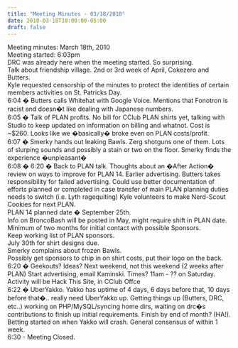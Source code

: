 ```yaml
---
title: "Meeting Minutes - 03/18/2010"
date: 2010-03-18T18:00:00-05:00
draft: false
---
```


Meeting minutes: March 18th, 2010<br />
Meeting started: 6:03pm<br />
DRC was already here when the meeting started. So surprising.<br />
Talk about friendship village. 2nd or 3rd week of April, Cokezero and Butters.<br />
Kyle requested censorship of the minutes to protect the identities of certain members activities on St. Patricks Day.<br />
6:04 &#65533; Butters calls Whitehat with Google Voice. Mentions that Fonotron is racist and doesn&#65533;t like dealing with Japanese numbers.<br />
6:05 &#65533; Talk of PLAN profits.  No bill for CClub PLAN shirts yet, talking with Studio to keep updated on information on billing and whatnot.  Cost is ~$260.  Looks like we &#65533;basically&#65533; broke even on PLAN costs/profit. <br />
6:07 &#65533; Smerky hands out leaking Bawls. Zerg shotguns one of them. Lots of slurping sounds and possibly a stain or two on the floor. Smerky finds the experience &#65533;unpleasant&#65533;<br />
6:08 &#65533; 6:20 &#65533; Back to PLAN talk. Thoughts about an &#65533;After Action&#65533; review on ways to improve for PLAN 14. Earlier advertising.  Butters takes responsibility for failed advertising.  Could use better documentation of efforts planned or completed in case transfer of main PLAN planning duties needs to switch (i.e. Lyth ragequiting) Kyle volunteers to make Nerd-Scout Cookies for next PLAN.<br />
	PLAN 14 planned date &#65533; September 25th.<br />
	Info on BroncoBash will be posted in May, might require shift in PLAN date.<br />
	Minimum of two months for initial contact with possible Sponsors.<br />
Keep working list of PLAN sponsors.<br />
July 30th for shirt designs due. <br />
Smerky complains about frozen Bawls.<br />
Possibly get sponsors to chip in on shirt costs, put their logo on the back.<br />
6:20 &#65533; Geekouts? Ideas? Next weekend, not this weekend (2 weeks after PLAN) Start advertising, email Kaminski.  Times? 11am - ?? on Saturday. Activity will be Hack This Site, in CClub Offce<br />
6:22 &#65533; UberYakko.  Yakko has uptime of 4 days, 6 days before that, 10 days before that&#65533;.. really need UberYakko up.  Getting things up (Butters, DRC, etc..) working on PHP/MySQL/syncing home dirs, waiting on drc&#65533;s contributions to finish up initial requirements.  Finish by end of month? (HA!).  Betting started on when Yakko will crash. General consensus of within 1 week.<br />
6:30 - Meeting Closed.<br />

